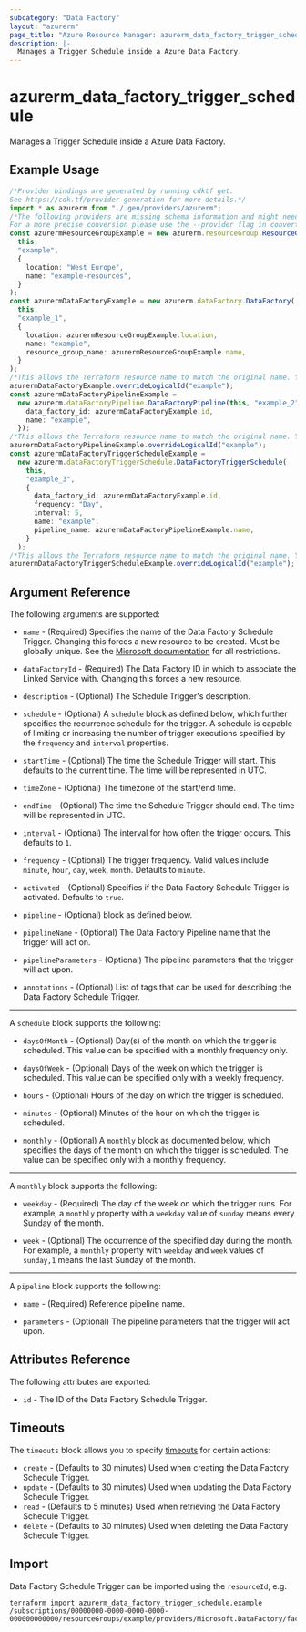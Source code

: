 ```yaml
---
subcategory: "Data Factory"
layout: "azurerm"
page_title: "Azure Resource Manager: azurerm_data_factory_trigger_schedule"
description: |-
  Manages a Trigger Schedule inside a Azure Data Factory.
---
```


# azurerm\_data\_factory\_trigger\_schedule

Manages a Trigger Schedule inside a Azure Data Factory.

## Example Usage

```typescript
/*Provider bindings are generated by running cdktf get.
See https://cdk.tf/provider-generation for more details.*/
import * as azurerm from "./.gen/providers/azurerm";
/*The following providers are missing schema information and might need manual adjustments to synthesize correctly: azurerm.
For a more precise conversion please use the --provider flag in convert.*/
const azurermResourceGroupExample = new azurerm.resourceGroup.ResourceGroup(
  this,
  "example",
  {
    location: "West Europe",
    name: "example-resources",
  }
);
const azurermDataFactoryExample = new azurerm.dataFactory.DataFactory(
  this,
  "example_1",
  {
    location: azurermResourceGroupExample.location,
    name: "example",
    resource_group_name: azurermResourceGroupExample.name,
  }
);
/*This allows the Terraform resource name to match the original name. You can remove the call if you don't need them to match.*/
azurermDataFactoryExample.overrideLogicalId("example");
const azurermDataFactoryPipelineExample =
  new azurerm.dataFactoryPipeline.DataFactoryPipeline(this, "example_2", {
    data_factory_id: azurermDataFactoryExample.id,
    name: "example",
  });
/*This allows the Terraform resource name to match the original name. You can remove the call if you don't need them to match.*/
azurermDataFactoryPipelineExample.overrideLogicalId("example");
const azurermDataFactoryTriggerScheduleExample =
  new azurerm.dataFactoryTriggerSchedule.DataFactoryTriggerSchedule(
    this,
    "example_3",
    {
      data_factory_id: azurermDataFactoryExample.id,
      frequency: "Day",
      interval: 5,
      name: "example",
      pipeline_name: azurermDataFactoryPipelineExample.name,
    }
  );
/*This allows the Terraform resource name to match the original name. You can remove the call if you don't need them to match.*/
azurermDataFactoryTriggerScheduleExample.overrideLogicalId("example");

```

## Argument Reference

The following arguments are supported:

*   `name` - (Required) Specifies the name of the Data Factory Schedule Trigger. Changing this forces a new resource to be created. Must be globally unique. See the [Microsoft documentation](https://docs.microsoft.com/azure/data-factory/naming-rules) for all restrictions.

*   `dataFactoryId` - (Required) The Data Factory ID in which to associate the Linked Service with. Changing this forces a new resource.

*   `description` - (Optional) The Schedule Trigger's description.

*   `schedule` - (Optional) A `schedule` block as defined below, which further specifies the recurrence schedule for the trigger. A schedule is capable of limiting or increasing the number of trigger executions specified by the `frequency` and `interval` properties.

*   `startTime` - (Optional) The time the Schedule Trigger will start. This defaults to the current time. The time will be represented in UTC.

*   `timeZone` - (Optional) The timezone of the start/end time.

*   `endTime` - (Optional) The time the Schedule Trigger should end. The time will be represented in UTC.

*   `interval` - (Optional) The interval for how often the trigger occurs. This defaults to `1`.

*   `frequency` - (Optional) The trigger frequency. Valid values include `minute`, `hour`, `day`, `week`, `month`. Defaults to `minute`.

*   `activated` - (Optional) Specifies if the Data Factory Schedule Trigger is activated. Defaults to `true`.

*   `pipeline` - (Optional) block as defined below.

*   `pipelineName` - (Optional) The Data Factory Pipeline name that the trigger will act on.

*   `pipelineParameters` - (Optional) The pipeline parameters that the trigger will act upon.

*   `annotations` - (Optional) List of tags that can be used for describing the Data Factory Schedule Trigger.

***

A `schedule` block supports the following:

*   `daysOfMonth` - (Optional) Day(s) of the month on which the trigger is scheduled. This value can be specified with a monthly frequency only.

*   `daysOfWeek` - (Optional) Days of the week on which the trigger is scheduled. This value can be specified only with a weekly frequency.

*   `hours` - (Optional) Hours of the day on which the trigger is scheduled.

*   `minutes` - (Optional) Minutes of the hour on which the trigger is scheduled.

*   `monthly` - (Optional) A `monthly` block as documented below, which specifies the days of the month on which the trigger is scheduled. The value can be specified only with a monthly frequency.

***

A `monthly` block supports the following:

*   `weekday` - (Required) The day of the week on which the trigger runs. For example, a `monthly` property with a `weekday` value of `sunday` means every Sunday of the month.

*   `week` - (Optional) The occurrence of the specified day during the month. For example, a `monthly` property with `weekday` and `week` values of `sunday,1` means the last Sunday of the month.

***

A `pipeline` block supports the following:

*   `name` - (Required) Reference pipeline name.

*   `parameters` - (Optional) The pipeline parameters that the trigger will act upon.

## Attributes Reference

The following attributes are exported:

* `id` - The ID of the Data Factory Schedule Trigger.

## Timeouts

The `timeouts` block allows you to specify [timeouts](https://www.terraform.io/language/resources/syntax#operation-timeouts) for certain actions:

* `create` - (Defaults to 30 minutes) Used when creating the Data Factory Schedule Trigger.
* `update` - (Defaults to 30 minutes) Used when updating the Data Factory Schedule Trigger.
* `read` - (Defaults to 5 minutes) Used when retrieving the Data Factory Schedule Trigger.
* `delete` - (Defaults to 30 minutes) Used when deleting the Data Factory Schedule Trigger.

## Import

Data Factory Schedule Trigger can be imported using the `resourceId`, e.g.

```shell
terraform import azurerm_data_factory_trigger_schedule.example /subscriptions/00000000-0000-0000-0000-000000000000/resourceGroups/example/providers/Microsoft.DataFactory/factories/example/triggers/example
```
